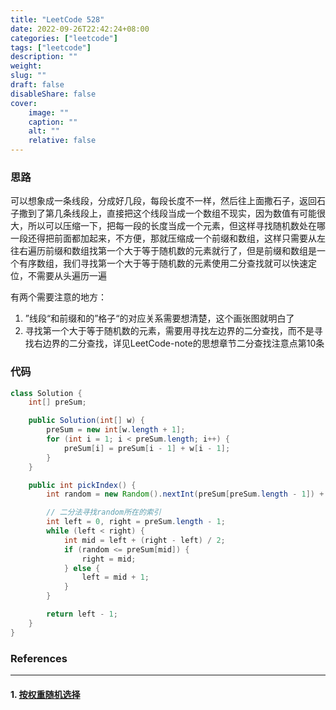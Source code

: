 ```yaml
---
title: "LeetCode 528"
date: 2022-09-26T22:42:24+08:00
categories: ["leetcode"]
tags: ["leetcode"]
description: ""
weight:
slug: ""
draft: false
disableShare: false
cover:
    image: ""
    caption: ""
    alt: ""
    relative: false
---
```


### 思路

可以想象成一条线段，分成好几段，每段长度不一样，然后往上面撒石子，返回石子撒到了第几条线段上，直接把这个线段当成一个数组不现实，因为数值有可能很大，所以可以压缩一下，把每一段的长度当成一个元素，但这样寻找随机数处在哪一段还得把前面都加起来，不方便，那就压缩成一个前缀和数组，这样只需要从左往右遍历前缀和数组找第一个大于等于随机数的元素就行了，但是前缀和数组是一个有序数组，我们寻找第一个大于等于随机数的元素使用二分查找就可以快速定位，不需要从头遍历一遍

有两个需要注意的地方：

1. ”线段“和前缀和的”格子“的对应关系需要想清楚，这个画张图就明白了
2. 寻找第一个大于等于随机数的元素，需要用寻找左边界的二分查找，而不是寻找右边界的二分查找，详见LeetCode-note的思想章节二分查找注意点第10条

### 代码

```java
class Solution {
    int[] preSum;

    public Solution(int[] w) {
        preSum = new int[w.length + 1];
        for (int i = 1; i < preSum.length; i++) {
            preSum[i] = preSum[i - 1] + w[i - 1];
        }
    }

    public int pickIndex() {
        int random = new Random().nextInt(preSum[preSum.length - 1]) + 1;

        // 二分法寻找random所在的索引
        int left = 0, right = preSum.length - 1;
        while (left < right) {
            int mid = left + (right - left) / 2;
            if (random <= preSum[mid]) {
                right = mid;
            } else {
                left = mid + 1;
            }
        }

        return left - 1;
    }
}
```

### References

---

#### 1. [按权重随机选择](https://leetcode.cn/problems/random-pick-with-weight/)
